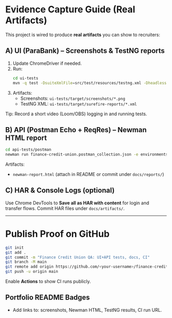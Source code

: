 # Evidence Capture Guide (Real Artifacts)

This project is wired to produce **real artifacts** you can show to recruiters:

## A) UI (ParaBank) – Screenshots & TestNG reports
1. Update ChromeDriver if needed.
2. Run:
   ```bash
   cd ui-tests
   mvn -q test -DsuiteXmlFile=src/test/resources/testng.xml -Dheadless=false
   ```
3. Artifacts:
   - Screenshots: `ui-tests/target/screenshots/*.png`
   - TestNG XML: `ui-tests/target/surefire-reports/*.xml`

Tip: Record a short video (Loom/OBS) logging in and running tests.

## B) API (Postman Echo + ReqRes) – Newman HTML report
```bash
cd api-tests/postman
newman run finance-credit-union.postman_collection.json -e environments/public-demo.postman_environment.json --reporters cli,html --reporter-html-export newman-report.html
```
Artifacts:
- `newman-report.html` (attach in README or commit under `docs/reports/`)

## C) HAR & Console Logs (optional)
Use Chrome DevTools to **Save all as HAR with content** for login and transfer flows. Commit HAR files under `docs/artifacts/`.

---

# Publish Proof on GitHub
```bash
git init
git add .
git commit -m "Finance Credit Union QA: UI+API tests, docs, CI"
git branch -M main
git remote add origin https://github.com/<your-username>/finance-credit-union-qa.git
git push -u origin main
```
Enable **Actions** to show CI runs publicly.

## Portfolio README Badges
- Add links to: screenshots, Newman HTML, TestNG results, CI run URL.
